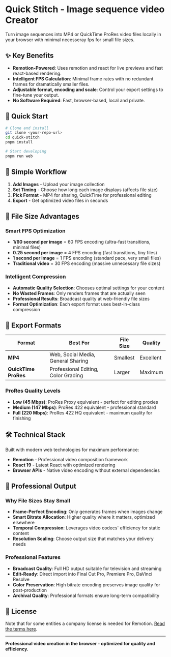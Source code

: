 # Quick Stitch - Image sequence video Creator

Turn image sequences into MP4 or QuickTime ProRes video files locally in your browser with minimal necesseray fps for small file sizes.

## ✨ Key Benefits

- **Remotion-Powered**: Uses remotion and react for live previews and fast react-based rendering.
- **Intelligent FPS Calculation**: Minimal frame rates with no redundant frames for dramatically smaller files.
- **Adjustable format, encoding and scale**: Control your export settings to fine-tune your output.
- **No Software Required**: Fast, browser-based, local and private.

## 🚀 Quick Start

```bash
# Clone and install
git clone <your-repo-url>
cd quick-stitch
pnpm install

# Start developing
pnpm run web
```

## 📖 Simple Workflow

1. **Add Images** - Upload your image collection
2. **Set Timing** - Choose how long each image displays (affects file size)
3. **Pick Format** - MP4 for sharing, QuickTime for professional editing
4. **Export** - Get optimized video files in seconds

## 🎯 File Size Advantages

### **Smart FPS Optimization**

- **1/60 second per image** = 60 FPS encoding (ultra-fast transitions, minimal files)
- **0.25 second per image** = 4 FPS encoding (fast transitions, tiny files)
- **1 second per image** = 1 FPS encoding (standard pace, very small files)
- **Traditional video** = 30 FPS encoding (massive unnecessary file sizes)

### **Intelligent Compression**

- **Automatic Quality Selection**: Chooses optimal settings for your content
- **No Wasted Frames**: Only renders frames that are actually seen
- **Professional Results**: Broadcast quality at web-friendly file sizes
- **Format Optimization**: Each export format uses best-in-class compression

## 🎥 Export Formats

| Format               | Best For                            | File Size | Quality   |
| -------------------- | ----------------------------------- | --------- | --------- |
| **MP4**              | Web, Social Media, General Sharing  | Smallest  | Excellent |
| **QuickTime ProRes** | Professional Editing, Color Grading | Larger    | Maximum   |

### **ProRes Quality Levels**

- **Low (45 Mbps)**: ProRes Proxy equivalent - perfect for editing proxies
- **Medium (147 Mbps)**: ProRes 422 equivalent - professional standard
- **Full (220 Mbps)**: ProRes 422 HQ equivalent - maximum quality for finishing

## 🛠 Technical Stack

Built with modern web technologies for maximum performance:

- **Remotion** - Professional video composition framework
- **React 19** - Latest React with optimized rendering
- **Browser APIs** - Native video encoding without external dependencies

## 🎨 Professional Output

### **Why File Sizes Stay Small**

- **Frame-Perfect Encoding**: Only generates frames when images change
- **Smart Bitrate Allocation**: Higher quality where it matters, optimized elsewhere
- **Temporal Compression**: Leverages video codecs' efficiency for static content
- **Resolution Scaling**: Choose output size that matches your delivery needs

### **Professional Features**

- **Broadcast Quality**: Full HD output suitable for television and streaming
- **Edit-Ready**: Direct import into Final Cut Pro, Premiere Pro, DaVinci Resolve
- **Color Preservation**: High bitrate encoding preserves image quality for post-production
- **Archival Quality**: Professional formats ensure long-term compatibility

## 📄 License

Note that for some entities a company license is needed for Remotion. [Read the terms here](https://github.com/remotion-dev/remotion/blob/main/LICENSE.md).

---

**Professional video creation in the browser - optimized for quality and efficiency.**

